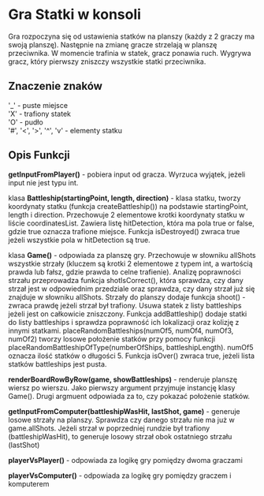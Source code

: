 # Gra Statki w konsoli
Gra rozpoczyna się od ustawienia statków na planszy (każdy z 2 graczy ma swoją planszę). Następnie na zmianę gracze strzelają w planszę przeciwnika. W momencie trafinia w statek, gracz ponawia ruch. Wygrywa gracz, który pierwszy zniszczy wszystkie statki przeciwnika. 

## Znaczenie znaków
'_' - puste miejsce  
'X' - trafiony statek  
'O' - pudło  
'#', '<', '>', '^', 'v' - elementy statku  

## Opis Funkcji

<b>getInputFromPlayer()</b> - pobiera input od gracza. Wyrzuca wyjątek, jeżeli input nie jest typu int.  

klasa <b>Battleship(startingPoint, length, direction)</b> - klasa statku, tworzy koordynaty statku (funkcja createBattleship()) na podstawie startingPoint, length i direction. Przechowuje 2 elementowe krotki koordynaty statku w liście coordinatesList.  Zawiera listę hitDetection, która ma pola true or false, gdzie true oznacza trafione miejsce. Funkcja isDestroyed() zwraca true jeżeli wszystkie pola w hitDetection są true.

klasa <b>Game()</b> - odpowiada za planszę gry. Przechowuje w słowniku allShots wszystkie strzały (kluczem są krotki 2 elementowe z typem int, a wartością prawda lub fałsz, gdzie prawda to celne trafienie). Analizę poprawności strzału przeprowadza funkcja shotIsCorrect(), która sprawdza, czy dany strzał jest w odpowiednim przedziale oraz sprawdza, czy dany strzał już się znajduje w słowniku allShots. Strzały do planszy dodaje funkcja shoot() - zwraca prawdę jeżeli strzał był trafiony. Usuwa statek z listy battleships jeżeli jest on całkowicie zniszczony. Funkcja addBattleship() dodaje statki do listy battleships i sprawdza poprawność ich lokalizacji oraz kolizję z innymi statkami. placeRandomBattleships(numOf5, numOf4, numOf3, numOf2) tworzy losowe położenie statków przy pomocy funkcji placeRandomBattleshipOfType(numberOfShips, battleshipLength). numOf5 oznacza ilość statków o długości 5. Funkcja isOver() zwraca true, jeżeli lista statków battleships jest pusta.

<b>renderBoardRowByRow(game, showBattleships)</b> - renderuje planszę wiersz po wierszu. Jako pierwszy argument przyjmuje instancję klasy Game(). Drugi argmuent odpowiada za to, czy pokazać położenie statków.  

<b>getInputFromComputer(battleshipWasHit, lastShot, game)</b> - generuje losowe strzały na planszy. Sprawdza czy danego strzału nie ma już w game.allShots. Jeżeli strzał w poprzedniej rundzie był trafiony (battleshipWasHit), to generuje losowy strzał obok ostatniego strzału (lastShot)

<b>playerVsPlayer()</b> - odpowiada za logikę gry pomiędzy dwoma graczami 

<b>playerVsComputer()</b> - odpowiada za logikę gry pomiędzy graczem i komputerem
